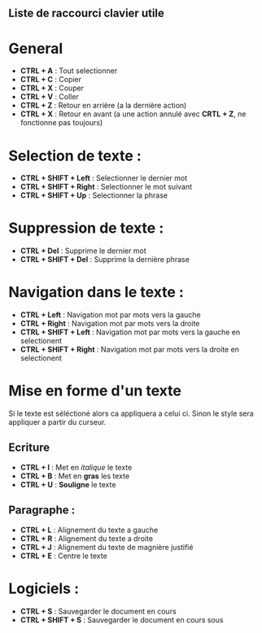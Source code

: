 ## Liste de raccourci clavier utile 



# General 
- **CTRL + A** : Tout selectionner
- **CTRL + C** : Copier
- **CTRL + X** : Couper
- **CTRL + V** : Coller
- **CTRL + Z** : Retour en arrière (a la dernière action)
- **CTRL + X** : Retour en avant (a une action annulé avec **CRTL + Z**, ne fonctionne pas toujours)

# Selection de texte :
- **CTRL + SHIFT + Left** : Selectionner le dernier mot
- **CTRL + SHIFT + Right** : Selectionner le mot suivant
- **CTRL + SHIFT + Up** : Selectionner la phrase

# Suppression de texte :
- **CTRL + Del** : Supprime le dernier mot 
- **CTRL + SHIFT + Del** : Supprime la dernière phrase

# Navigation dans le texte :
- **CTRL + Left** : Navigation mot par mots vers la gauche  
- **CTRL + Right** : Navigation mot par mots vers la droite
- **CTRL + SHIFT + Left** : Navigation mot par mots vers la gauche en selectionent 
- **CTRL + SHIFT + Right** : Navigation mot par mots vers la droite en selectionent

# Mise en forme d'un texte
Si le texte est séléctioné alors ca appliquera a celui ci. Sinon le style sera appliquer a partir du curseur.
## Ecriture
- **CTRL + I** : Met en *italique* le texte
- **CTRL + B** : Met en **gras** les texte
- **CTRL + U** : __Souligne__ le texte
## Paragraphe : 
- **CTRL + L** : Alignement du texte a gauche
- **CTRL + R** : Alignement du texte a droite
- **CTRL + J** : Alignement du texte de magnière justifié
- **CTRL + E** : Centre le texte

# Logiciels :

- **CTRL + S** : Sauvegarder le document en cours
- **CTRL + SHIFT + S** : Sauvegarder le document en cours sous

